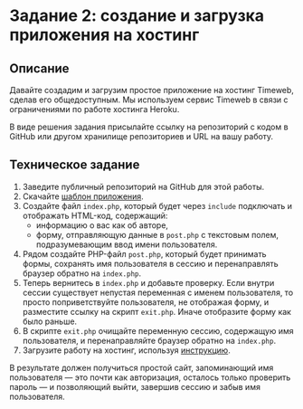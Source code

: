 # Задание 2: создание и загрузка приложения на хостинг

## Описание

Давайте создадим и загрузим простое приложение на хостинг Timeweb, сделав его общедоступным. Мы используем сервис Timeweb в связи с ограничениями по работе хостинга Heroku. 

В виде решения задания присылайте ссылку на репозиторий с кодом в GitHub 
или другом хранилище репозиториев и URL на вашу работу. 

## Техническое задание
1. Заведите публичный репозиторий на GitHub для этой работы.
1. Скачайте [шаблон приложения](https://github.com/netology-code/php-heroku-template-simple/archive/master.zip). 
1. Создайте файл `index.php`, который будет через `include` подключать и отображать HTML-код, содержащий:
    * информацию о вас как об авторе, 
    * форму, отправляющую данные в `post.php` с текстовым полем, подразумевающим ввод имени пользователя. 
1. Рядом создайте PHP-файл `post.php`, который будет принимать формы, 
   сохранять имя пользователя в сессию и перенаправлять браузер обратно на `index.php`.
1. Теперь вернитесь в `index.php` и добавьте проверку. Если внутри сессии существует
  непустая переменная с именем пользователя, то просто поприветствуйте пользователя, 
  не отображая форму, и разместите ссылку на скрипт `exit.php`. 
  Иначе отобразите форму как было раньше.
1. В скрипте `exit.php` очищайте переменную сессию, содержащую имя пользователя, 
   и перенаправляйте браузер обратно на `index.php`.
1. Загрузите работу на хостинг, используя [инструкцию](https://github.com/netology-code/bphp-2-homeworks/blob/master/008-heroku/TimeWeb%20-%20%D1%80%D0%B0%D0%B7%D0%B2%D0%B5%D1%80%D1%82%D1%8B%D0%B2%D0%B0%D0%BD%D0%B8%D0%B5%20%D0%BF%D1%80%D0%B8%D0%BB%D0%BE%D0%B6%D0%B5%D0%BD%D0%B8%D1%8F%20%D0%BD%D0%B0%20%D1%85%D0%BE%D1%81%D1%82%D0%B8%D0%BD%D0%B3%D0%B5.pdf).

В результате должен получиться простой сайт, запоминающий имя пользователя — это почти как авторизация, 
осталось только проверить пароль — и позволяющий выйти, завершив сессию и забыв имя пользователя. 

